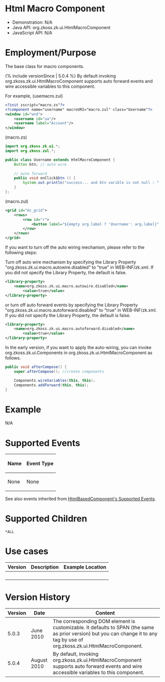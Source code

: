 

# Html Macro Component

- Demonstration: N/A
- Java API: <javadoc>org.zkoss.zk.ui.HtmlMacroComponent</javadoc>
- JavaScript API: N/A

# Employment/Purpose

The base class for macro components.

{% include versionSince \| 5.0.4 %} By default invoking
<javadoc method="afterCompose()">org.zkoss.zk.ui.HtmlMacroComponent</javadoc>
supports auto forward events and wire accessible variables to this
component.

For example, (usemacro.zul)

``` xml
<?init zscript="macro.zs"?>
<?component name="username" macroURI="macro.zul" class="Username"?>
<window id="wnd">
    <username id="ua"/>
    <username label="Account"/>
</window>
```

(macro.zs)

``` java
import org.zkoss.zk.ui.*;
import org.zkoss.zul.*;

public class Username extends HtmlMacroComponent {
    Button btn; // auto wire
    
    // auto forward
    public void onClick$btn () {
        System.out.println("success... and btn varible is not null : " + (btn != null));
    }
};
```

(macro.zul)

``` xml
<grid id="mc_grid">
    <rows>
        <row id="r">
            <button label="${empty arg.label ? 'Username': arg.label}" id="btn"/>
        </row>
    </rows>
</grid>
```

If you want to turn off the auto wiring mechanism, please refer to the
following steps:

Turn off auto wire mechanism by specifying the Library Property
"org.zkoss.zk.ui.macro.autowire.disabled" to "true" in WEB-INF/zk.xml.
If you did not specify the Library Property, the default is false.

``` xml
<library-property>
    <name>org.zkoss.zk.ui.macro.autowire.disabled</name>
        <value>true</value>
</library-property>
```

or turn off auto forward events by specifying the Library Property
"org.zkoss.zk.ui.macro.autoforward.disabled" to "true" in
WEB-INF/zk.xml. If you did not specify the Library Property, the default
is false.

``` xml
<library-property>
    <name>org.zkoss.zk.ui.macro.autoforward.disabled</name>
        <value>true</value>
</library-property>
```

In the early version, if you want to apply the auto-wiring, you can
invoke
<javadoc method="wireVariables(org.zkoss.zk.ui.Component, java.lang.Object)">org.zkoss.zk.ui.Components</javadoc>
in
<javadoc method="afterCompose()">org.zkoss.zk.ui.HtmlMacroComponent</javadoc>
as follows.

``` java
public void afterCompose() {
    super.afterCompose(); //create components

    Components.wireVariables(this, this);
    Components.addForward(this, this);
}
```

# Example

N/A

# Supported Events

<table>
<thead>
<tr class="header">
<th><center>
<p>Name</p>
</center></th>
<th><center>
<p>Event Type</p>
</center></th>
</tr>
</thead>
<tbody>
<tr class="odd">
<td><p>None</p></td>
<td><p>None</p></td>
</tr>
</tbody>
</table>

See also events inherited from [ HtmlBasedComponent's Supported
Events](ZK_Component_Reference/Base_Components/HtmlBasedComponent#Supported_events).

# Supported Children

`*ALL`

# Use cases

| Version | Description | Example Location |
|---------|-------------|------------------|
|         |             |                  |

# Version History

| Version | Date        | Content                                                                                                                                                                                                                                     |
|---------|-------------|---------------------------------------------------------------------------------------------------------------------------------------------------------------------------------------------------------------------------------------------|
| 5.0.3   | June 2010   | The corresponding DOM element is customizable. It defaults to SPAN (the same as prior version) but you can change it to any tag by use of <javadoc method="setEnclosingTag(java.lang.String)">org.zkoss.zk.ui.HtmlMacroComponent</javadoc>. |
| 5.0.4   | August 2010 | By default, invoking <javadoc method="afterCompose()">org.zkoss.zk.ui.HtmlMacroComponent</javadoc> supports auto forward events and wire accessible variables to this component.                                                            |


